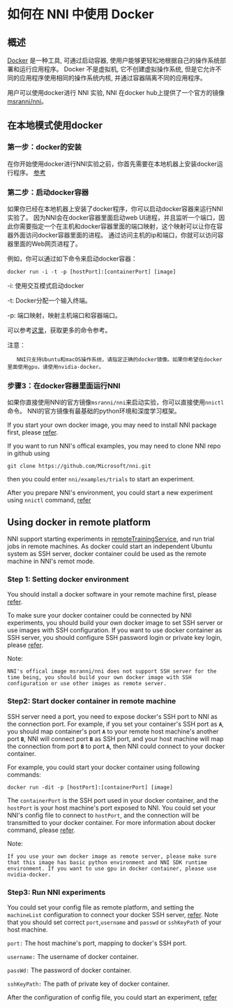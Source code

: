 # **如何在 NNI 中使用 Docker**

## 概述

[Docker](https://www.docker.com/) 是一种工具, 可通过启动容器, 使用户能够更轻松地根据自己的操作系统部署和运行应用程序。 Docker 不是虚拟机, 它不创建虚拟操作系统, 但是它允许不同的应用程序使用相同的操作系统内核, 并通过容器隔离不同的应用程序。

用户可以使用docker进行 NNI 实验, NNI 在docker hub上提供了一个官方的镜像 [msranni/nni](https://hub.docker.com/r/msranni/nni)。

## 在本地模式使用docker

### 第一步：docker的安装

在你开始使用docker进行NNI实验之前，你首先需要在本地机器上安装docker运行程序。 [参考](https://docs.docker.com/install/linux/docker-ce/ubuntu/)

### 第二步：启动docker容器

如果你已经在本地机器上安装了docker程序，你可以启动docker容器来运行NNI实验了。 因为NNI会在docker容器里面启动web UI进程，并且监听一个端口，因此你需要指定一个在主机和docker容器里面的端口映射，这个映射可以让你在容器外面访问docker容器里面的进程。 通过访问主机的ip和端口，你就可以访问容器里面的Web网页进程了。

例如，你可以通过如下命令来启动docker容器：

    docker run -i -t -p [hostPort]:[containerPort] [image]
    

-i: 使用交互模式启动docker

-t: Docker分配一个输入终端。

-p: 端口映射，映射主机端口和容器端口。

可以参考[这里](https://docs.docker.com/v17.09/edge/engine/reference/run/)，获取更多的命令参考。

注意：

       NNI只支持Ubuntu和macOS操作系统，请指定正确的docker镜像。如果你希望在docker里面使用gpu，请使用nvidia-docker。
    

### 步骤3：在docker容器里面运行NNI

如果你直接使用NNI的官方镜像`msranni/nni`来启动实验，你可以直接使用`nnictl`命令。 NNI的官方镜像有最基础的python环境和深度学习框架。

If you start your own docker image, you may need to install NNI package first, please [refer](Installation.md).

If you want to run NNI's offical examples, you may need to clone NNI repo in github using

    git clone https://github.com/Microsoft/nni.git
    

then you could enter `nni/examples/trials` to start an experiment.

After you prepare NNI's environment, you could start a new experiment using `nnictl` command, [refer](QuickStart.md)

## Using docker in remote platform

NNI support starting experiments in [remoteTrainingService](RemoteMachineMode.md), and run trial jobs in remote machines. As docker could start an independent Ubuntu system as SSH server, docker container could be used as the remote machine in NNI's remot mode.

### Step 1: Setting docker environment

You should install a docker software in your remote machine first, please [refer](https://docs.docker.com/install/linux/docker-ce/ubuntu/).

To make sure your docker container could be connected by NNI experiments, you should build your own docker image to set SSH server or use images with SSH configuration. If you want to use docker container as SSH server, you should configure SSH password login or private key login, please [refer](https://docs.docker.com/engine/examples/running_ssh_service/).

Note:

    NNI's offical image msranni/nni does not support SSH server for the time being, you should build your own docker image with SSH configuration or use other images as remote server.
    

### Step2: Start docker container in remote machine

SSH server need a port, you need to expose docker's SSH port to NNI as the connection port. For example, if you set your container's SSH port as **`A`**, you should map container's port **`A`** to your remote host machine's another port **`B`**, NNI will connect port **`B`** as SSH port, and your host machine will map the connection from port **`B`** to port **`A`**, then NNI could connect to your docker container.

For example, you could start your docker container using following commands:

    docker run -dit -p [hostPort]:[containerPort] [image]
    

The `containerPort` is the SSH port used in your docker container, and the `hostPort` is your host machine's port exposed to NNI. You could set your NNI's config file to connect to `hostPort`, and the connection will be transmitted to your docker container. For more information about docker command, please [refer](https://docs.docker.com/v17.09/edge/engine/reference/run/).

Note:

    If you use your own docker image as remote server, please make sure that this image has basic python environment and NNI SDK runtime environment. If you want to use gpu in docker container, please use nvidia-docker.
    

### Step3: Run NNI experiments

You could set your config file as remote platform, and setting the `machineList` configuration to connect your docker SSH server, [refer](RemoteMachineMode.md). Note that you should set correct `port`,`username` and `passwd` or `sshKeyPath` of your host machine.

`port:` The host machine's port, mapping to docker's SSH port.

`username:` The username of docker container.

`passWd:` The password of docker container.

`sshKeyPath:` The path of private key of docker container.

After the configuration of config file, you could start an experiment, [refer](QuickStart.md)